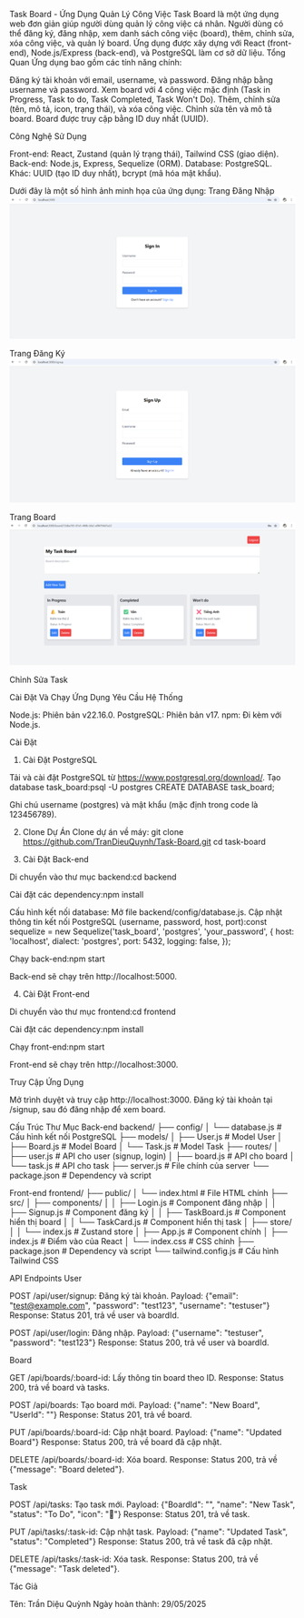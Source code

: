 Task Board - Ứng Dụng Quản Lý Công Việc
Task Board là một ứng dụng web đơn giản giúp người dùng quản lý công việc cá nhân. Người dùng có thể đăng ký, đăng nhập, xem danh sách công việc (board), thêm, chỉnh sửa, xóa công việc, và quản lý board. Ứng dụng được xây dựng với React (front-end), Node.js/Express (back-end), và PostgreSQL làm cơ sở dữ liệu.
Tổng Quan
Ứng dụng bao gồm các tính năng chính:

Đăng ký tài khoản với email, username, và password.
Đăng nhập bằng username và password.
Xem board với 4 công việc mặc định (Task in Progress, Task to do, Task Completed, Task Won't Do).
Thêm, chỉnh sửa (tên, mô tả, icon, trạng thái), và xóa công việc.
Chỉnh sửa tên và mô tả board.
Board được truy cập bằng ID duy nhất (UUID).

Công Nghệ Sử Dụng

Front-end: React, Zustand (quản lý trạng thái), Tailwind CSS (giao diện).
Back-end: Node.js, Express, Sequelize (ORM).
Database: PostgreSQL.
Khác: UUID (tạo ID duy nhất), bcrypt (mã hóa mật khẩu).

Dưới đây là một số hình ảnh minh họa của ứng dụng:
Trang Đăng Nhập
![Login Page](./img_readme/login.png)


Trang Đăng Ký
![Login Page](./img_readme/sign-up.png)

Trang Board
![Login Page](./img_readme/board.png)

Chỉnh Sửa Task

Cài Đặt Và Chạy Ứng Dụng
Yêu Cầu Hệ Thống

Node.js: Phiên bản v22.16.0.
PostgreSQL: Phiên bản v17.
npm: Đi kèm với Node.js.

Cài Đặt
1. Cài Đặt PostgreSQL

Tải và cài đặt PostgreSQL từ https://www.postgresql.org/download/.
Tạo database task_board:psql -U postgres
CREATE DATABASE task_board;


Ghi chú username (postgres) và mật khẩu (mặc định trong code là 123456789).

2. Clone Dự Án
Clone dự án về máy:
git clone <https://github.com/TranDieuQuynh/Task-Board.git>
cd task-board

3. Cài Đặt Back-end

Di chuyển vào thư mục backend:cd backend


Cài đặt các dependency:npm install


Cấu hình kết nối database:
Mở file backend/config/database.js.
Cập nhật thông tin kết nối PostgreSQL (username, password, host, port):const sequelize = new Sequelize('task_board', 'postgres', 'your_password', {
  host: 'localhost',
  dialect: 'postgres',
  port: 5432,
  logging: false,
});




Chạy back-end:npm start

Back-end sẽ chạy trên http://localhost:5000.

4. Cài Đặt Front-end

Di chuyển vào thư mục frontend:cd frontend


Cài đặt các dependency:npm install


Chạy front-end:npm start

Front-end sẽ chạy trên http://localhost:3000.

Truy Cập Ứng Dụng

Mở trình duyệt và truy cập http://localhost:3000.
Đăng ký tài khoản tại /signup, sau đó đăng nhập để xem board.

Cấu Trúc Thư Mục
Back-end
backend/
├── config/
│   └── database.js        # Cấu hình kết nối PostgreSQL
├── models/
│   ├── User.js           # Model User
│   ├── Board.js          # Model Board
│   └── Task.js           # Model Task
├── routes/
│   ├── user.js           # API cho user (signup, login)
│   ├── board.js          # API cho board
│   └── task.js           # API cho task
├── server.js             # File chính của server
└── package.json          # Dependency và script

Front-end
frontend/
├── public/
│   └── index.html        # File HTML chính
├── src/
│   ├── components/
│   │   ├── Login.js      # Component đăng nhập
│   │   ├── Signup.js     # Component đăng ký
│   │   ├── TaskBoard.js  # Component hiển thị board
│   │   └── TaskCard.js   # Component hiển thị task
│   ├── store/
│   │   └── index.js      # Zustand store
│   ├── App.js            # Component chính
│   ├── index.js          # Điểm vào của React
│   └── index.css         # CSS chính
├── package.json          # Dependency và script
└── tailwind.config.js    # Cấu hình Tailwind CSS

API Endpoints
User

POST /api/user/signup: Đăng ký tài khoản.
Payload: {"email": "test@example.com", "password": "test123", "username": "testuser"}
Response: Status 201, trả về user và boardId.


POST /api/user/login: Đăng nhập.
Payload: {"username": "testuser", "password": "test123"}
Response: Status 200, trả về user và boardId.



Board

GET /api/boards/:board-id: Lấy thông tin board theo ID.
Response: Status 200, trả về board và tasks.


POST /api/boards: Tạo board mới.
Payload: {"name": "New Board", "UserId": "<userId>"}
Response: Status 201, trả về board.


PUT /api/boards/:board-id: Cập nhật board.
Payload: {"name": "Updated Board"}
Response: Status 200, trả về board đã cập nhật.


DELETE /api/boards/:board-id: Xóa board.
Response: Status 200, trả về {"message": "Board deleted"}.



Task

POST /api/tasks: Tạo task mới.
Payload: {"BoardId": "<boardId>", "name": "New Task", "status": "To Do", "icon": "📝"}
Response: Status 201, trả về task.


PUT /api/tasks/:task-id: Cập nhật task.
Payload: {"name": "Updated Task", "status": "Completed"}
Response: Status 200, trả về task đã cập nhật.


DELETE /api/tasks/:task-id: Xóa task.
Response: Status 200, trả về {"message": "Task deleted"}.



Tác Giả

Tên: Trần Diệu Quỳnh
Ngày hoàn thành: 29/05/2025

